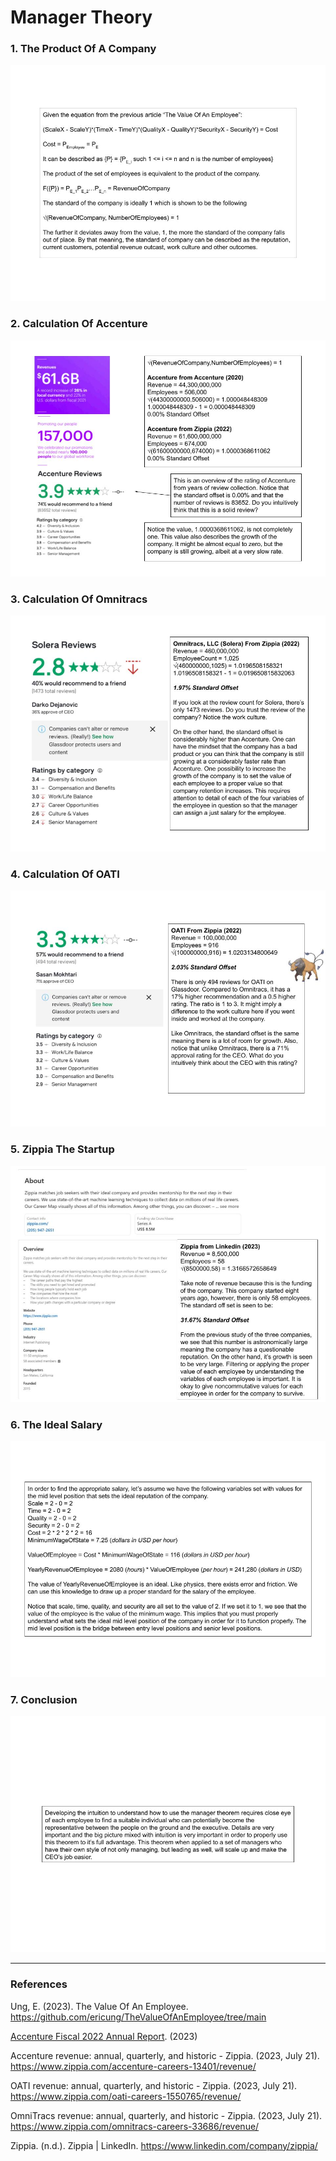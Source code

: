 # Manager Theory

### 1. The Product Of A Company

![01TheProductOfACompany](Resources/01TheProductOfACompany.jpg)

### 2. Calculation Of Accenture

![02CalculationsOfAccenture](Resources/02CalculationsOfAccenture.jpg)

### 3. Calculation Of Omnitracs

![03CalculationsOfOmnitracs](Resources/03CalculationsOfOmnitracs.jpg)


### 4. Calculation Of OATI

![04CalculationsOfOATI](Resources/04CalculationsOfOATI.jpg)

### 5. Zippia The Startup

![05TotalRevenueFromZippia](Resources/05ZippiaTheStartup.jpg)

### 6. The Ideal Salary

![06TheIdealSalary](Resources/06TheIdealSalary.jpg)

### 7. Conclusion

![Conclusion](Resources/07Conclusion.jpg)

-----

### References

Ung, E. (2023). The Value Of An Employee. https://github.com/ericung/TheValueOfAnEmployee/tree/main

[Accenture Fiscal 2022 Annual Report](Resources/Accenture-Fiscal-2022-Annual-Report). (2023)

Accenture revenue: annual, quarterly, and historic - Zippia. (2023, July 21). https://www.zippia.com/accenture-careers-13401/revenue/

OATI revenue: annual, quarterly, and historic - Zippia. (2023, July 21). https://www.zippia.com/oati-careers-1550765/revenue/

OmniTracs revenue: annual, quarterly, and historic - Zippia. (2023, July 21). https://www.zippia.com/omnitracs-careers-33686/revenue/

Zippia. (n.d.). Zippia | LinkedIn. https://www.linkedin.com/company/zippia/

